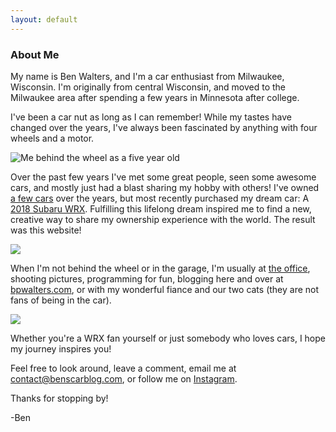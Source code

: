 ```yaml
---
layout: default
---
```


<section id="about-me">
    <section id="intro" class="is-intro-section">
        <div class="background-image-wrapper is-dark">
            <div class="is-opaque" style="background-image: url('https://assets.bpwalters.com/images/bens_car_blog/me.jpg');"></div>
        </div>
        <div class="container has-middle-text">
            <div class="item flex-100">
                <div class="intro-title">
                    <h1>About Me</h1>
                </div>
            </div>
        </div>
    </section>
    <section id="details">
        <div class="container">
            <div class="item flex-100">
                <p><span class="is-first-letter">M</span>y name is Ben Walters, and I'm a car enthusiast from Milwaukee, Wisconsin.  I'm originally from central Wisconsin, and moved to the Milwaukee area after spending a few years in Minnesota after college.</p>
                <p>I've been a car nut as long as I can remember! While my tastes have changed over the years, I've always been fascinated by anything with four wheels and a motor.</p>
                <p><img src="https://assets.bpwalters.com/images/bens_car_blog/young_ben.jpg" alt="Me behind the wheel as a five year old"></p>
                <p>Over the past few years I've met some great people, seen some awesome cars, and mostly just had a blast sharing my hobby with others!  I've owned <a href="/garage">a few cars</a> over the years, but most recently purchased my dream car: A <a href="/garage/wrx" target="_blank">2018 Subaru WRX</a>.  Fulfilling this lifelong dream inspired me to find a new, creative way to share my ownership experience with the world.  The result was this website!</p>
                <p><img src="https://assets.bpwalters.com/images/bens_car_blog/fl4t_society_meetup.jpg"></p>
                <p>When I'm not behind the wheel or in the garage, I'm usually at <a href="https://www.milwaukeetool.com" target="_blank">the office</a>, shooting pictures, programming for fun, blogging here and over at <a href="https://bpwalters.com" target="blank">bpwalters.com</a>, or with my wonderful fiance and our two cats (they are not fans of being in the car).</p>
                <p><img src="https://assets.bpwalters.com/images/bens_car_blog/wrx_milwaukee.jpg"></p>
                <p>Whether you're a WRX fan yourself or just somebody who loves cars, I hope my journey inspires you!</p>
                <p>Feel free to look around, leave a comment, email me at <a href="mailto:contact@benscarblog.com">contact@benscarblog.com</a>, or follow me on <a href="https://www.instagram.com/benscarblog/">Instagram</a>.</p>
                <p>Thanks for stopping by!</p>
                <p>-Ben</p>
            </div>
        </div>
    </section>
</section>